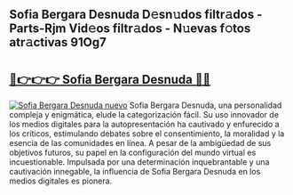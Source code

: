 ## Sofia Bergara Desnuda D𝚎sn𝚞dos filtr𝚊dos - Parts-Rjm Vid𝚎os filtr𝚊dos - N𝚞evas f𝚘tos atr𝚊ctivas 91Og7

# <h2><a href="http://mb4p2lf.tromn.icu/?c=Sofia+Bergara+Desnuda">🔗👉👉👉 Sofia Bergara Desnuda 🔗🔗</a></h2>

[![Sofia Bergara Desnuda nuevo](https://i.imgur.com/pEAQMta.gif)](http://mb4p2lf.tromn.icu/?c=Sofia+Bergara+Desnuda)
Sofia Bergara Desnuda, una personalidad compleja y enigmática, elude la categorización fácil. Su uso innovador de los medios digitales para la autopresentación ha cautivado y enfurecido a los críticos, estimulando debates sobre el consentimiento, la moralidad y la esencia de las comunidades en línea. A pesar de la ambigüedad de sus objetivos futuros, su papel en la configuración del mundo virtual es incuestionable. Impulsada por una determinación inquebrantable y una cautivación innegable, la influencia de Sofia Bergara Desnuda en los medios digitales es pionera.
